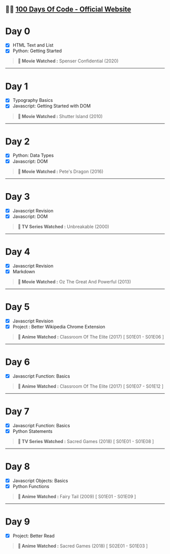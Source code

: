 
👩‍💻 [100 Days Of Code - Official Website](https://www.100daysofcode.com/)
-

# Day 0

 - [X] HTML Text and List
 - [X] Python: Getting Started

> **🍿 Movie Watched :** Spenser Confidential (2020)
---

# Day 1

 - [X] Typography Basics
 - [X] Javascript: Getting Started with DOM
 
> **🍿 Movie Watched :** Shutter Island (2010)
---

# Day 2

 - [X] Python: Data Types
 - [X] Javascript: DOM

> **🍿 Movie Watched :** Pete's Dragon (2016)
---

# Day 3

 - [X] Javascript Revision
 - [X] Javascript: DOM

> **🍿 TV Series Watched :** Unbreakable (2000)
---

# Day 4

 - [X] Javascript Revision
 - [X] Markdown

> **🍿 Movie Watched :** Oz The Great And Powerful (2013)
---

# Day 5

 - [X] Javascript Revision
 - [X] Project : Better Wikipedia Chrome Extension

> **🍿 Anime Watched :** Classroom Of The Elite (2017) \[ S01E01 - S01E06 ]
---

# Day 6

 - [X] Javascript Function: Basics

> **🍿 Anime Watched :** Classroom Of The Elite (2017) \[ S01E07 - S01E12 ]
---

# Day 7

 - [X] Javascript Function: Basics
 - [X] Python Statements

> **🍿 TV Series Watched :** Sacred Games (2018) \[ S01E01 - S01E08 ]
---

# Day 8

 - [X] Javascript Objects: Basics
 - [X] Python Functions

> **🍿 Anime Watched :** Fairy Tail (2009) \[ S01E01 - S01E09 ]
---

# Day 9

 - [X] Project: Better Read

> **🍿 Anime Watched :** Sacred Games (2018) \[ S02E01 - S01E03 ]

